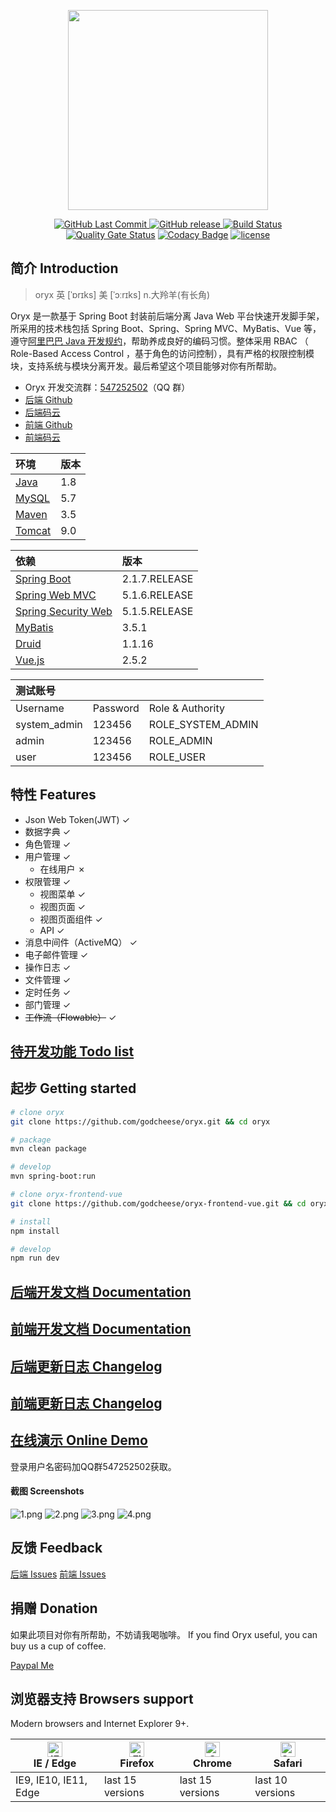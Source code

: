 <p align="center">
  <img width="320" src="https://github.com/godcheese/oryx/blob/master/oryx_banner.png?raw=true">
</p>
<p align="center">
  <a href="https://github.com/godcheese/oryx">
    <img src="https://img.shields.io/github/last-commit/godcheese/oryx.svg" alt="GitHub Last Commit">
  </a>
  <a href="https://github.com/godcheese/oryx/releases">
    <img src="https://img.shields.io/github/release/godcheese/oryx.svg" alt="GitHub release">
  </a>
  <a href="https://travis-ci.org/godcheese/oryx" rel="nofollow">
    <img src="https://travis-ci.org/godcheese/oryx.svg?branch=master" alt="Build Status">
  </a>
  <a href="https://sonarcloud.io/dashboard?id=godcheese_oryx"><img src="https://sonarcloud.io/api/project_badges/measure?project=godcheese_oryx&metric=alert_status" alt="Quality Gate Status"/></a>
  <a href="https://www.codacy.com/app/godcheese/oryx?utm_source=github.com&amp;utm_medium=referral&amp;utm_content=godcheese/oryx&amp;utm_campaign=Badge_Grade"><img src="https://api.codacy.com/project/badge/Grade/d8feb5cbcb7e4d3db0c95b29f23ffa3d" alt="Codacy Badge"/></a>
  <a href="https://github.com/godcheese/nirmod-backend/blob/master/LICENSE">
    <img src="https://img.shields.io/github/license/mashape/apistatus.svg" alt="license">
  </a>
<!--   <a href="https://gitter.im/repo-name/discuss">
    <img src="https://badges.gitter.im/Join%20Chat.svg" alt="gitter">
  </a> -->
<!--   <a href="https://godcheese.github.io/oryx/donate">
    <img src="https://img.shields.io/badge/%24-donate-ff69b4.svg" alt="donate">
  </a> -->
</p>

## 简介 Introduction
> oryx 英 [ˈɒrɪks] 美 [ˈɔːrɪks] n.大羚羊(有长角)

Oryx 是一款基于 Spring Boot 封装前后端分离 Java Web 平台快速开发脚手架，所采用的技术栈包括 Spring Boot、Spring、Spring MVC、MyBatis、Vue 等，遵守[阿里巴巴 Java 开发规约](https://github.com/alibaba/p3c)，帮助养成良好的编码习惯。整体采用 RBAC （ Role-Based Access Control ，基于角色的访问控制），具有严格的权限控制模块，支持系统与模块分离开发。最后希望这个项目能够对你有所帮助。

- Oryx 开发交流群：[547252502](https://jq.qq.com/?_wv=1027&k=5yxyg73)（QQ 群）
- [后端 Github](https://github.com/godcheese/oryx)
- [后端码云](https://gitee.com/godcheese/oryx)
- [前端 Github](https://github.com/godcheese/oryx-frontend-vue)
- [前端码云](https://gitee.com/godcheese/oryx-frontend-vue)

|环境  |版本|
|:-----|---|
|[Java](https://www.oracle.com/technetwork/java/javase/downloads/jdk8-downloads-2133151.html)  |1.8|
|[MySQL](https://dev.mysql.com/downloads/mysql/5.7.html#downloads) |5.7|
|[Maven](http://maven.apache.org/download.cgi) |3.5|
|[Tomcat](https://tomcat.apache.org/download-90.cgi)|9.0|

|依赖            |版本         |
|:------------- |:------------|
|[Spring Boot](http://mvnrepository.com/artifact/org.springframework.boot/spring-boot)    |2.1.7.RELEASE|
|[Spring Web MVC](http://mvnrepository.com/artifact/org.springframework/spring-webmvc)     |5.1.6.RELEASE|
|[Spring Security Web](http://mvnrepository.com/artifact/org.springframework.security/spring-security-web)|5.1.5.RELEASE|
|[MyBatis](http://mvnrepository.com/artifact/org.mybatis/mybatis)        |3.5.1      |
|[Druid](http://mvnrepository.com/artifact/com.alibaba/druid-spring-boot-starter)          |1.1.16       |
|[Vue.js](http://cn.vue.js)      |2.5.2|

|测试账号     |        |                       |
|:-----------|:-------|:---------------------|
|Username    |Password|Role & Authority      |
|system_admin|123456  |ROLE_SYSTEM_ADMIN     |
|admin       |123456  |ROLE_ADMIN            |
|user        |123456  |ROLE_USER             |

## 特性 Features

- Json Web Token(JWT) ✓
- 数据字典 ✓
- 角色管理 ✓
- 用户管理 ✓
  - 在线用户 ✗
- 权限管理 ✓
  - 视图菜单 ✓
  - 视图页面 ✓
  - 视图页面组件 ✓
  - API ✓
- 消息中间件（ActiveMQ） ✓
- 电子邮件管理 ✓
- 操作日志 ✓
- 文件管理 ✓
- 定时任务 ✓
- 部门管理 ✓
- ~~工作流（Flowable）~~ ✓

## [待开发功能 Todo list](https://github.com/godcheese/oryx/blob/master/TODO.md)

## 起步 Getting started

```bash
# clone oryx
git clone https://github.com/godcheese/oryx.git && cd oryx

# package
mvn clean package

# develop
mvn spring-boot:run

# clone oryx-frontend-vue
git clone https://github.com/godcheese/oryx-frontend-vue.git && cd oryx-frontend-vue

# install
npm install

# develop
npm run dev
```
## [后端开发文档 Documentation](https://github.com/godcheese/oryx/blob/master/docs/getting_started.md)

## [前端开发文档 Documentation](https://github.com/godcheese/oryx-frontend-vue/blob/master/docs/getting_started.md)

## [后端更新日志 Changelog](https://github.com/godcheese/oryx/releases)
## [前端更新日志 Changelog](https://github.com/godcheese/oryx-frontend-vue/releases)

## [在线演示 Online Demo](https://oryx-frontend-vue.netlify.com/)

登录用户名密码加QQ群547252502获取。

#### 截图 Screenshots

![1.png](https://github.com/godcheese/oryx/blob/master/screenshots/1.png)
![2.png](https://github.com/godcheese/oryx/blob/master/screenshots/2.png)
![3.png](https://github.com/godcheese/oryx/blob/master/screenshots/3.png)
![4.png](https://github.com/godcheese/oryx/blob/master/screenshots/4.png)

## 反馈 Feedback

[后端 Issues](https://github.com/godcheese/oryx/issues)
[前端 Issues](https://github.com/godcheese/oryx-frontend-vue/issues)

## 捐赠 Donation

如果此项目对你有所帮助，不妨请我喝咖啡。
If you find Oryx useful, you can buy us a cup of coffee.

[Paypal Me](https://www.paypal.me/godcheese)

## 浏览器支持 Browsers support

Modern browsers and Internet Explorer 9+.

| [<img src="https://raw.githubusercontent.com/alrra/browser-logos/master/src/edge/edge_48x48.png" alt="IE / Edge" width="24px" height="24px" />](http://godban.github.io/browsers-support-badges/)</br>IE / Edge | [<img src="https://raw.githubusercontent.com/alrra/browser-logos/master/src/firefox/firefox_48x48.png" alt="Firefox" width="24px" height="24px" />](http://godban.github.io/browsers-support-badges/)</br>Firefox | [<img src="https://raw.githubusercontent.com/alrra/browser-logos/master/src/chrome/chrome_48x48.png" alt="Chrome" width="24px" height="24px" />](http://godban.github.io/browsers-support-badges/)</br>Chrome | [<img src="https://raw.githubusercontent.com/alrra/browser-logos/master/src/safari/safari_48x48.png" alt="Safari" width="24px" height="24px" />](http://godban.github.io/browsers-support-badges/)</br>Safari |
| --------- | --------- | --------- | --------- |
| IE9, IE10, IE11, Edge| last 15 versions| last 15 versions| last 10 versions
